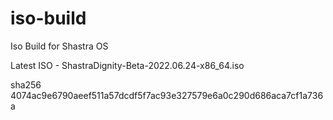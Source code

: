 # iso-build
Iso Build for Shastra OS
<!--🖇🖇🖇🖇🖇-->

Latest ISO -
ShastraDignity-Beta-2022.06.24-x86_64.iso

sha256 4074ac9e6790aeef511a57dcdf5f7ac93e327579e6a0c290d686aca7cf1a736a  

